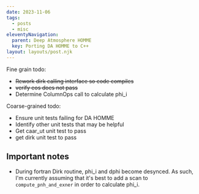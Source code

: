 ```yaml
---
date: 2023-11-06
tags:
  - posts
  - misc
eleventyNavigation:
  parent: Deep Atmosphere HOMME
  key: Porting DA HOMME to C++
layout: layouts/post.njk
---
```


Fine grain todo:
* ~~Rework dirk calling interface so code compiles~~
* ~~verify eos does not pass~~
* Determine ColumnOps call to calculate phi_i 

Coarse-grained todo:
* Ensure unit tests failing for DA HOMME
* Identify other unit tests that may be helpful
* Get caar_ut unit test to pass
* get dirk unit test to pass



## Important notes
  * During fortran Dirk routine, phi_i and dphi become desynced. 
  As such, I'm currently assuming that it's best to add 
  a scan to `compute_pnh_and_exner` in order to calculate phi_i. 



